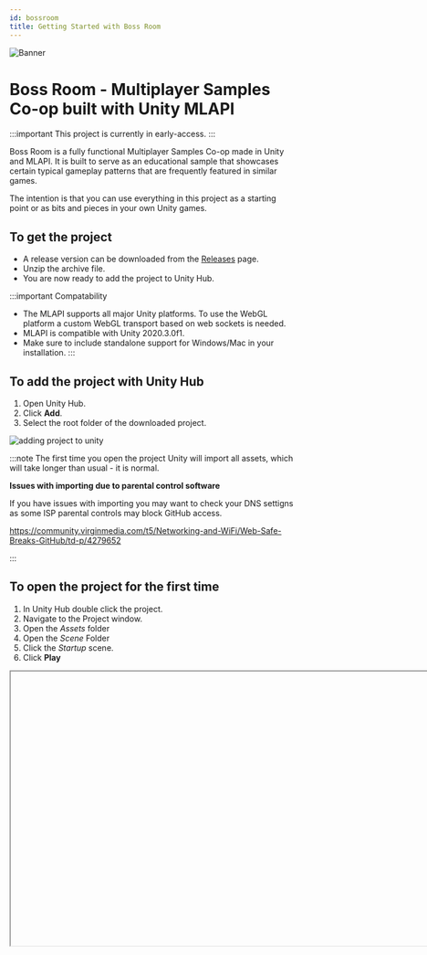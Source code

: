 ```yaml
---
id: bossroom
title: Getting Started with Boss Room
---
```


![Banner](/img/banner.png)
# Boss Room - Multiplayer Samples Co-op built with Unity MLAPI

:::important
This project is currently in early-access.
:::

Boss Room is a fully functional Multiplayer Samples Co-op made in Unity and MLAPI. It is built to serve as an educational sample that showcases certain typical gameplay patterns that are frequently featured in similar games.

The intention is that you can use everything in this project as a starting point or as bits and pieces in your own Unity games. 

## To get the project
 - A release version can be downloaded from the [Releases](https://github.com/Unity-Technologies/com.unity.multiplayer.samples.coop/releases) page. 
 - Unzip the archive file.
 - You are now ready to add the project to Unity Hub.

:::important Compatability
- The MLAPI supports all major Unity platforms. To use the WebGL platform a custom WebGL transport based on web sockets is needed.
- MLAPI is compatible with Unity 2020.3.0f1.
- Make sure to include standalone support for Windows/Mac in your installation. 
:::

## To add the project with Unity Hub
1. Open Unity Hub.
1. Click **Add**.
1. Select the root folder of the downloaded project.

  ![adding project to unity](/img/addbossroom.gif)

:::note
The first time you open the project Unity will import all assets, which will take longer than usual - it is normal.

**Issues with importing due to parental control software**

If you have issues with importing you may want to check your DNS settigns as some ISP parental controls  may block GitHub access.

https://community.virginmedia.com/t5/Networking-and-WiFi/Web-Safe-Breaks-GitHub/td-p/4279652

:::

## To open the project for the first time

1. In Unity Hub double click the project.
1. Navigate to the Project window. 
1. Open the *Assets* folder
1. Open the *Scene* Folder
1. Click the *Startup* scene.
1. Click  **Play**

<Iframe url="https://www.youtube.com/embed/OSSBWOJq6gI"
        width="854px"
        height="480px"
        id="myId"
        className="video-container"
        display="initial"
        position="relative"
        allow="accelerometer; autoplay; loop; clipboard-write; encrypted-media; gyroscope; picture-in-picture" 
        allowfullscreen
        />




## Testing multiplayer

In order to see the multiplayer functionality in action we can either run multiple instances of the game locally on our computer or choose to connect ver the internet.

---------------
### Local multiplayer setup

#### Build an Executable.

1. Click File.
2. Click Build Settings.
2. Click **Build**.

![building the project](/img/buildbossroom.gif)

After the build has completed you can launch several instances of the built executable to be able to both host and join a game.

:::important Mac Users
To run multiple instances of the same app, you need to use the command line.
> Run `open -n BossRoom.app`
:::

<Iframe url="https://www.youtube.com/embed/27Ikr0t7vzg"
        width="854px"
        height="480px"
        id="myId"
        className="video-container"
        display="initial"
        position="relative"
        allow="accelerometer; autoplay; loop; clipboard-write; encrypted-media; gyroscope; picture-in-picture" 
        allowfullscreen
        />


### Multiplayer over internet

:::tip
In contrast to running a local setup, when playing over internet we don't neccessarily need a built executable. We can just run the game in editor.
:::


Running the game over internet currently requires setting up a Photon Transport for MLAPI or Alternatively you can use Port Forwarding

#### Photon Transport

Photon Transport uses Photon relay server to facilitate communication between clients and server living on different networks.

:::unity Learn More
[Boss Room Photon Setup Guide](https://github.com/Unity-Technologies/com.unity.multiplayer.samples.coop/blob/release/v0.1.0-experimental/Documentation/Photon-Realtime/Readme.md)
:::

#### Port Forwarding

The [Portforward Site](https://portforward.com/) has guides on how to enable port forwarding on a huge number of routers. Boss Room uses UDP and needs a 9998 external port to be open.



import Iframe from 'react-iframe'
